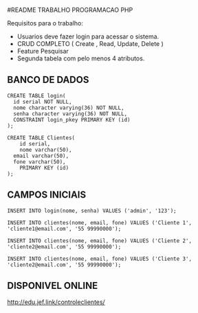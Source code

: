 #README TRABALHO PROGRAMACAO PHP

Requisitos para o trabalho:

* Usuarios deve fazer login para acessar o sistema.
* CRUD COMPLETO ( Create , Read, Update, Delete )
* Feature Pesquisar
* Segunda tabela com pelo menos 4 atributos.

## BANCO DE DADOS

```
CREATE TABLE login(
  id serial NOT NULL,
  nome character varying(36) NOT NULL,
  senha character varying(36) NOT NULL,
  CONSTRAINT login_pkey PRIMARY KEY (id)
);

CREATE TABLE Clientes(
	id serial,
	nome varchar(50),
  email varchar(50),
  fone varchar(50),
	PRIMARY KEY (id)
);
```
## CAMPOS INICIAIS
```
INSERT INTO login(nome, senha) VALUES ('admin', '123');

INSERT INTO clientes(nome, email, fone) VALUES ('Cliente 1', 'cliente1@email.com', '55 99990000');

INSERT INTO clientes(nome, email, fone) VALUES ('Cliente 2', 'cliente2@email.com', '55 99990000');

INSERT INTO clientes(nome, email, fone) VALUES ('Cliente 3', 'cliente2@email.com', '55 99990000');

```


## DISPONIVEL ONLINE

http://edu.jef.link/controleclientes/
